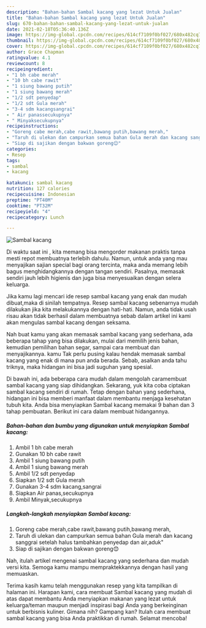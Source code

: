 ```yaml
---
description: "Bahan-bahan Sambal kacang yang lezat Untuk Jualan"
title: "Bahan-bahan Sambal kacang yang lezat Untuk Jualan"
slug: 670-bahan-bahan-sambal-kacang-yang-lezat-untuk-jualan
date: 2021-02-18T05:36:40.136Z
image: https://img-global.cpcdn.com/recipes/614cf7109f0bf027/680x482cq70/sambal-kacang-foto-resep-utama.jpg
thumbnail: https://img-global.cpcdn.com/recipes/614cf7109f0bf027/680x482cq70/sambal-kacang-foto-resep-utama.jpg
cover: https://img-global.cpcdn.com/recipes/614cf7109f0bf027/680x482cq70/sambal-kacang-foto-resep-utama.jpg
author: Grace Chapman
ratingvalue: 4.1
reviewcount: 8
recipeingredient:
- "1 bh cabe merah"
- "10 bh cabe rawit"
- "1 siung bawang putih"
- "1 siung bawang merah"
- "1/2 sdt penyedap"
- "1/2 sdt Gula merah"
- "3-4 sdm kacangsangrai"
- " Air panassecukupnya"
- " Minyaksecukupnya"
recipeinstructions:
- "Goreng cabe merah,cabe rawit,bawang putih,bawang merah,"
- "Taruh di ulekan dan campurkan semua bahan Gula merah dan kacang sanggrai setelah halus tambahkan penyedap dan air,aduk&#34;"
- "Siap di sajikan dengan bakwan goreng😊"
categories:
- Resep
tags:
- sambal
- kacang

katakunci: sambal kacang 
nutrition: 127 calories
recipecuisine: Indonesian
preptime: "PT40M"
cooktime: "PT32M"
recipeyield: "4"
recipecategory: Lunch

---
```



![Sambal kacang](https://img-global.cpcdn.com/recipes/614cf7109f0bf027/680x482cq70/sambal-kacang-foto-resep-utama.jpg)

Di waktu  saat ini , kita memang bisa mengorder makanan praktis tanpa mesti repot membuatnya terlebih dahulu. Namun, untuk anda yang mau menyajikan sajian special bagi orang tercinta, maka anda memang lebih bagus menghidangkannya dengan tangan sendiri. Pasalnya, memasak sendiri jauh lebih higienis dan juga bisa menyesuaikan dengan selera keluarga.

Jika kamu lagi mencari ide resep sambal kacang yang enak dan mudah dibuat,maka di sinilah tempatnya. Resep sambal kacang  sebenarnya mudah dilakukan jika kita melakukannya dengan hati-hati. Namun, anda tidak usah risau akan tidak berhasil dalam membuatnya 
sebab dalam artikel ini kami akan mengulas sambal kacang dengan seksama.  



Nah buat kamu yang akan memasak sambal kacang yang sederhana, ada beberapa tahap yang bisa dilakukan, mulai dari memilih jenis bahan, kemudian pemilihan bahan segar, sampai cara membuat dan menyajikannya. kamu Tak perlu pusing kalau hendak memasak sambal kacang yang enak di mana pun anda berada. Sebab, asalkan anda  tahu triknya, maka hidangan ini bisa jadi suguhan yang spesial.

Di bawah ini, ada beberapa cara mudah dalam mengolah caramembuat sambal kacang yang siap dihidangkan. Sekarang, yuk kita coba ciptakan sambal kacang sendiri di rumah. Tetap dengan bahan yang sederhana, hidangan ini bisa memberi manfaat dalam membantu menjaga kesehatan tubuh kita. Anda bisa menyiapkan Sambal kacang memakai 9 bahan dan 3 tahap pembuatan. Berikut ini cara dalam membuat hidangannya.

<!--inarticleads1-->

##### Bahan-bahan dan bumbu yang digunakan untuk menyiapkan Sambal kacang:

1. Ambil 1 bh cabe merah
1. Gunakan 10 bh cabe rawit
1. Ambil 1 siung bawang putih
1. Ambil 1 siung bawang merah
1. Ambil 1/2 sdt penyedap
1. Siapkan 1/2 sdt Gula merah
1. Gunakan 3-4 sdm kacang,sangrai
1. Siapkan  Air panas,secukupnya
1. Ambil  Minyak,secukupnya




<!--inarticleads2-->

##### Langkah-langkah menyiapkan Sambal kacang:

1. Goreng cabe merah,cabe rawit,bawang putih,bawang merah,
1. Taruh di ulekan dan campurkan semua bahan Gula merah dan kacang sanggrai setelah halus tambahkan penyedap dan air,aduk&#34;
1. Siap di sajikan dengan bakwan goreng😊




Nah, itulah artikel mengenai  sambal kacang  yang sederhana dan mudah versi kita. Semoga kamu mampu mempraktekkannya dengan hasil yang memuaskan. 

Terima kasih kamu telah menggunakan resep yang kita tampilkan di halaman ini. Harapan kami, cara membuat  Sambal kacang yang mudah di atas dapat membantu Anda menyiapkan makanan yang lezat untuk keluarga/teman maupun menjadi inspirasi bagi Anda yang berkeinginan untuk berbisnis kuliner. Gimana nih? Gampang kan? Itulah cara membuat sambal kacang yang bisa Anda praktikkan di rumah. Selamat mencoba!

